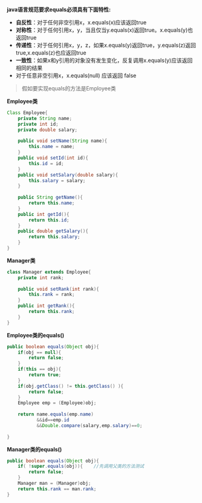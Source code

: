 **java语言规范要求equals必须具有下面特性:** 

* **自反性**：对于任何非空引用x，x.equals(x)应该返回true
* **对称性**：对于任何引用x，y，当且仅当y.equals(x)返回true。x.equals(y)也返回true
* **传递性**：对于任何引用x，y，z，如果x.equals(y)返回true，y.equals(z)返回true,x.equals(z)也应返回true
* **一致性**：如果x和y引用的对象没有发生变化，反复调用x.equals(y)应该返回相同的结果
* 对于任意非空引用x，x.equals(null) 应该返回 false

> 假如要实现equals的方法是Employee类

**Employee类**

```java
Class Employee{
    private String name;
    private int id;
    private double salary;
    
    public void setName(String name){
        this.name = name;
    }
    public void setId(int id){
        this.id = id;
    }
    public void setSalary(double salary){
        this.salary = salary;
    }
    
    public String getName(){
        return this.name;
    }
    public int getId(){
        return this.id;
    }
    public double getSalary(){
        return this.salary;
    }
}
```

**Manager类**

```java
class Manager extends Employee{
    private int rank;
    
    public void setRank(int rank){
        this.rank = rank;
    }
    public int getRank(){
        return this.rank;
    }
} 
```

**Employee类的equals()**

```java
public boolean equals(Object obj){
    if(obj == null){
        return false;
    }
    if(this == obj){
        return true;
    }
    if(obj.getClass() != this.getClass() ){
        return false;
    }
    Employee emp = (Employee)obj;
    
    return name.equals(emp.name)
           &&id==emp.id
           &&Double.compare(salary,emp.salary)==0;
    
}
```

**Manager类的equals()**

```java
public boolean equals(Object obj){
    if( !super.equals(obj)){	//先调用父类的方法测试
        return false;
    }
    Manager man = (Manager)obj;
    return this.rank == man.rank;
}
```

